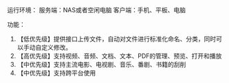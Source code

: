 运行环境：
服务端：NAS或者空闲电脑
客户端：手机、平板、电脑

功能：
1. 【低优先级】提供接口上传文件，自动对文件进行标准化命名、分类，同时可以手动自定义修改。
2. 【高优先级】支持视频、音频、文档、文本、PDF的管理、预览、打开和播放
3. 【中优先级】支持主流电影、电视剧、音乐、番剧、书籍的刮削
4. 【中优先级】支持跨平台使用